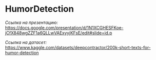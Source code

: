 # HumorDetection

*Ссылка на презентацию:* https://docs.google.com/presentation/d/1N1XCGHESFKoe-jCfX848wgZZF1a6QLLwVAExyyjKFsE/edit#slide=id.p

*Ссылка на датасет:* https://www.kaggle.com/datasets/deepcontractor/200k-short-texts-for-humor-detection
